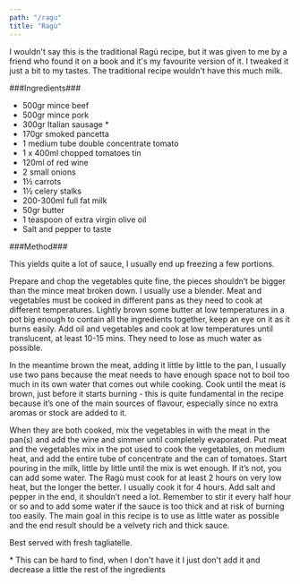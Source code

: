 ```yaml
---
path: "/ragu"
title: "Ragù"
---
```


I wouldn't say this is the traditional Ragú recipe, but it was given to me by a friend who found it on a book and it's my favourite version of it. I tweaked it just a bit to my tastes. 
The traditional recipe wouldn't have this much milk.

###Ingredients###

- 500gr mince beef
- 500gr mince pork
- 300gr Italian sausage *
- 170gr smoked pancetta
- 1 medium tube double concentrate tomato
- 1 x 400ml chopped tomatoes tin
- 120ml of red wine
- 2 small onions
- 1½ carrots
- 1½ celery stalks
- 200-300ml full fat milk
- 50gr butter
- 1 teaspoon of extra virgin olive oil
- Salt and pepper to taste

###Method###

This yields quite a lot of sauce, I usually end up freezing a few portions.

Prepare and chop the vegetables quite fine, the pieces shouldn’t be bigger than the mince meat broken down. I usually use a blender.
Meat and vegetables must be cooked in different pans as they need to cook at different temperatures.
Lightly brown some butter at low temperatures in a pot big enough to contain all the ingredients together, keep an eye on it as it burns easily. Add oil and vegetables and cook at low temperatures until translucent, at least 10-15 mins. They need to lose as much water as possible.

In the meantime brown the meat, adding it little by little to the pan, I usually use two pans because the meat needs to have enough space not to boil too much in its own water that comes out while cooking. Cook until the meat is brown, just before it starts burning - this is quite fundamental in the recipe because it’s one of the main sources of flavour, especially since no extra aromas or stock are added to it.

When they are both cooked, mix the vegetables in with the meat in the pan(s) and add the wine and simmer until completely evaporated.
Put meat and the vegetables mix in the pot used to cook the vegetables, on medium heat, and add the entire tube of concentrate and the can of tomatoes. Start pouring in the milk, little by little until the mix is wet enough. If it’s not, you can add some water.
The Ragù must cook for at least 2 hours on very low heat, but the longer the better. I usually cook it for 4 hours. Add salt and pepper in the end, it shouldn’t need a lot.
Remember to stir it every half hour or so and to add some water if the sauce is too thick and at risk of burning too easily.
The main goal in this recipe is to use as little water as possible and the end result should be a velvety rich and thick sauce.

Best served with fresh tagliatelle.

\* This can be hard to find, when I don't have it I just don't add it and decrease a little the rest of the ingredients
